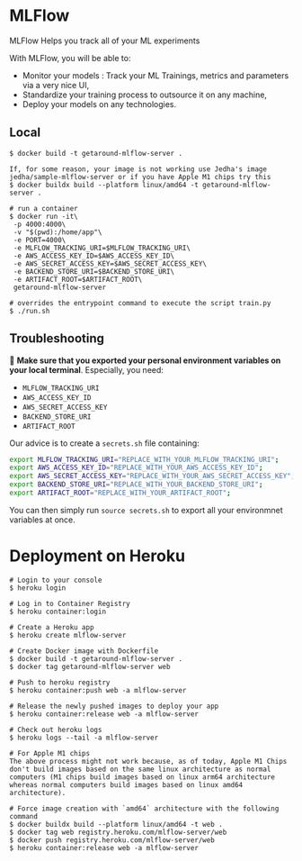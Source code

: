 # MLFlow

MLFlow Helps you track all of your ML experiments

With MLFlow, you will be able to: 

- Monitor your models : Track your ML Trainings, metrics and parameters via a very nice UI,
- Standardize your training process to outsource it on any machine,
- Deploy your models on any technologies. 

## Local
``` 
$ docker build -t getaround-mlflow-server .

If, for some reason, your image is not working use Jedha's image jedha/sample-mlflow-server or if you have Apple M1 chips try this
$ docker buildx build --platform linux/amd64 -t getaround-mlflow-server .

# run a container
$ docker run -it\
 -p 4000:4000\
 -v "$(pwd):/home/app"\
 -e PORT=4000\
 -e MLFLOW_TRACKING_URI=$MLFLOW_TRACKING_URI\
 -e AWS_ACCESS_KEY_ID=$AWS_ACCESS_KEY_ID\
 -e AWS_SECRET_ACCESS_KEY=$AWS_SECRET_ACCESS_KEY\
 -e BACKEND_STORE_URI=$BACKEND_STORE_URI\
 -e ARTIFACT_ROOT=$ARTIFACT_ROOT\
 getaround-mlflow-server

# overrides the entrypoint command to execute the script train.py
$ ./run.sh
```

## Troubleshooting 

👋 **Make sure that you exported your personal environment variables on your local terminal**. Especially, you need:

* `MLFLOW_TRACKING_URI`
* `AWS_ACCESS_KEY_ID`
* `AWS_SECRET_ACCESS_KEY`
* `BACKEND_STORE_URI`
* `ARTIFACT_ROOT`

Our advice is to create a `secrets.sh` file containing:

```bash
export MLFLOW_TRACKING_URI="REPLACE_WITH_YOUR_MLFLOW_TRACKING_URI";
export AWS_ACCESS_KEY_ID="REPLACE_WITH_YOUR_AWS_ACCESS_KEY_ID";
export AWS_SECRET_ACCESS_KEY="REPLACE_WITH_YOUR_AWS_SECRET_ACCESS_KEY";
export BACKEND_STORE_URI="REPLACE_WITH_YOUR_BACKEND_STORE_URI";
export ARTIFACT_ROOT="REPLACE_WITH_YOUR_ARTIFACT_ROOT";
```

You can then simply run `source secrets.sh` to export all your environmnet variables at once. 


# Deployment on Heroku
```
# Login to your console
$ heroku login

# Log in to Container Registry
$ heroku container:login

# Create a Heroku app
$ heroku create mlflow-server

# Create Docker image with Dockerfile
$ docker build -t getaround-mlflow-server .
$ docker tag getaround-mlflow-server web

# Push to heroku registry
$ heroku container:push web -a mlflow-server

# Release the newly pushed images to deploy your app
$ heroku container:release web -a mlflow-server

# Check out heroku logs
$ heroku logs --tail -a mlflow-server

# For Apple M1 chips
The above process might not work because, as of today, Apple M1 Chips don't build images based on the same linux architecture as normal computers (M1 chips build images based on linux arm64 architecture whereas normal computers build images based on linux amd64 architecture).

# Force image creation with `amd64` architecture with the following command
$ docker buildx build --platform linux/amd64 -t web .
$ docker tag web registry.heroku.com/mlflow-server/web
$ docker push registry.heroku.com/mlflow-server/web
$ heroku container:release web -a mlflow-server
```